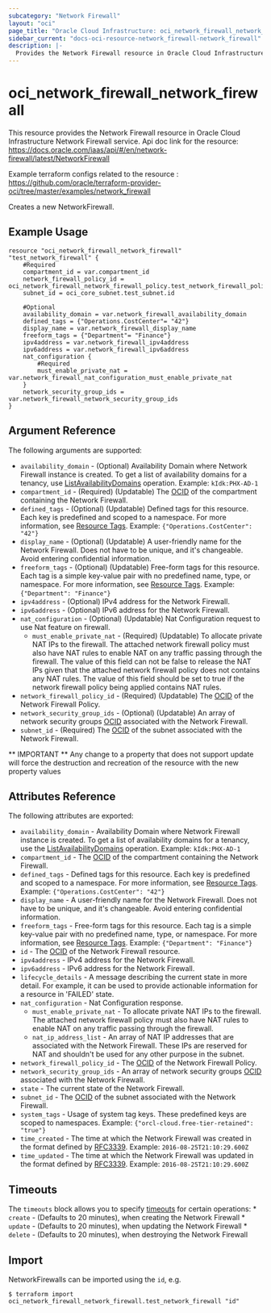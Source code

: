 ```yaml
---
subcategory: "Network Firewall"
layout: "oci"
page_title: "Oracle Cloud Infrastructure: oci_network_firewall_network_firewall"
sidebar_current: "docs-oci-resource-network_firewall-network_firewall"
description: |-
  Provides the Network Firewall resource in Oracle Cloud Infrastructure Network Firewall service
---
```


# oci_network_firewall_network_firewall
This resource provides the Network Firewall resource in Oracle Cloud Infrastructure Network Firewall service.
Api doc link for the resource: https://docs.oracle.com/iaas/api/#/en/network-firewall/latest/NetworkFirewall

Example terraform configs related to the resource : https://github.com/oracle/terraform-provider-oci/tree/master/examples/network_firewall

Creates a new NetworkFirewall.


## Example Usage

```hcl
resource "oci_network_firewall_network_firewall" "test_network_firewall" {
	#Required
	compartment_id = var.compartment_id
	network_firewall_policy_id = oci_network_firewall_network_firewall_policy.test_network_firewall_policy.id
	subnet_id = oci_core_subnet.test_subnet.id

	#Optional
	availability_domain = var.network_firewall_availability_domain
	defined_tags = {"Operations.CostCenter"= "42"}
	display_name = var.network_firewall_display_name
	freeform_tags = {"Department"= "Finance"}
	ipv4address = var.network_firewall_ipv4address
	ipv6address = var.network_firewall_ipv6address
	nat_configuration {
		#Required
		must_enable_private_nat = var.network_firewall_nat_configuration_must_enable_private_nat
	}
	network_security_group_ids = var.network_firewall_network_security_group_ids
}
```

## Argument Reference

The following arguments are supported:

* `availability_domain` - (Optional) Availability Domain where Network Firewall instance is created. To get a list of availability domains for a tenancy, use [ListAvailabilityDomains](https://docs.cloud.oracle.com/iaas/api/#/en/identity/20160918/AvailabilityDomain/ListAvailabilityDomains) operation. Example: `kIdk:PHX-AD-1` 
* `compartment_id` - (Required) (Updatable) The [OCID](https://docs.cloud.oracle.com/iaas/Content/General/Concepts/identifiers.htm) of the compartment containing the Network Firewall.
* `defined_tags` - (Optional) (Updatable) Defined tags for this resource. Each key is predefined and scoped to a namespace. For more information, see [Resource Tags](https://docs.cloud.oracle.com/iaas/Content/General/Concepts/resourcetags.htm). Example: `{"Operations.CostCenter": "42"}` 
* `display_name` - (Optional) (Updatable) A user-friendly name for the Network Firewall. Does not have to be unique, and it's changeable. Avoid entering confidential information.
* `freeform_tags` - (Optional) (Updatable) Free-form tags for this resource. Each tag is a simple key-value pair with no predefined name, type, or namespace. For more information, see [Resource Tags](https://docs.cloud.oracle.com/iaas/Content/General/Concepts/resourcetags.htm). Example: `{"Department": "Finance"}` 
* `ipv4address` - (Optional) IPv4 address for the Network Firewall.
* `ipv6address` - (Optional) IPv6 address for the Network Firewall.
* `nat_configuration` - (Optional) (Updatable) Nat Configuration request to use Nat feature on firewall.
	* `must_enable_private_nat` - (Required) (Updatable) To allocate private NAT IPs to the firewall. The attached network firewall policy must also have NAT rules to enable NAT on any traffic passing through the firewall. The value of this field can not be false to release the NAT IPs given that the attached network firewall policy does not contains any NAT rules. The value of this field should be set to true if the network firewall policy being applied contains NAT rules.
* `network_firewall_policy_id` - (Required) (Updatable) The [OCID](https://docs.cloud.oracle.com/iaas/Content/General/Concepts/identifiers.htm) of the Network Firewall Policy.
* `network_security_group_ids` - (Optional) (Updatable) An array of network security groups [OCID](https://docs.cloud.oracle.com/iaas/Content/General/Concepts/identifiers.htm) associated with the Network Firewall.
* `subnet_id` - (Required) The [OCID](https://docs.cloud.oracle.com/iaas/Content/General/Concepts/identifiers.htm) of the subnet associated with the Network Firewall.


** IMPORTANT **
Any change to a property that does not support update will force the destruction and recreation of the resource with the new property values

## Attributes Reference

The following attributes are exported:

* `availability_domain` - Availability Domain where Network Firewall instance is created. To get a list of availability domains for a tenancy, use the [ListAvailabilityDomains](https://docs.cloud.oracle.com/iaas/api/#/en/identity/20160918/AvailabilityDomain/ListAvailabilityDomains) operation. Example: `kIdk:PHX-AD-1` 
* `compartment_id` - The [OCID](https://docs.cloud.oracle.com/iaas/Content/General/Concepts/identifiers.htm) of the compartment containing the Network Firewall.
* `defined_tags` - Defined tags for this resource. Each key is predefined and scoped to a namespace. For more information, see [Resource Tags](https://docs.cloud.oracle.com/iaas/Content/General/Concepts/resourcetags.htm). Example: `{"Operations.CostCenter": "42"}` 
* `display_name` - A user-friendly name for the Network Firewall. Does not have to be unique, and it's changeable. Avoid entering confidential information.
* `freeform_tags` - Free-form tags for this resource. Each tag is a simple key-value pair with no predefined name, type, or namespace. For more information, see [Resource Tags](https://docs.cloud.oracle.com/iaas/Content/General/Concepts/resourcetags.htm). Example: `{"Department": "Finance"}` 
* `id` - The [OCID](https://docs.cloud.oracle.com/iaas/Content/General/Concepts/identifiers.htm) of the Network Firewall resource.
* `ipv4address` - IPv4 address for the Network Firewall.
* `ipv6address` - IPv6 address for the Network Firewall.
* `lifecycle_details` - A message describing the current state in more detail. For example, it can be used to provide actionable information for a resource in 'FAILED' state.
* `nat_configuration` - Nat Configuration response.
	* `must_enable_private_nat` - To allocate private NAT IPs to the firewall. The attached network firewall policy must also have NAT rules to enable NAT on any traffic passing through the firewall.
	* `nat_ip_address_list` - An array of NAT IP addresses that are associated with the Network Firewall. These IPs are reserved for NAT and shouldn't be used for any other purpose in the subnet.
* `network_firewall_policy_id` - The [OCID](https://docs.cloud.oracle.com/iaas/Content/General/Concepts/identifiers.htm) of the Network Firewall Policy.
* `network_security_group_ids` - An array of network security groups [OCID](https://docs.cloud.oracle.com/iaas/Content/General/Concepts/identifiers.htm) associated with the Network Firewall.
* `state` - The current state of the Network Firewall.
* `subnet_id` - The [OCID](https://docs.cloud.oracle.com/iaas/Content/General/Concepts/identifiers.htm) of the subnet associated with the Network Firewall.
* `system_tags` - Usage of system tag keys. These predefined keys are scoped to namespaces. Example: `{"orcl-cloud.free-tier-retained": "true"}` 
* `time_created` - The time at which the Network Firewall was created in the format defined by [RFC3339](https://tools.ietf.org/html/rfc3339). Example: `2016-08-25T21:10:29.600Z` 
* `time_updated` - The time at which the Network Firewall was updated in the format defined by [RFC3339](https://tools.ietf.org/html/rfc3339). Example: `2016-08-25T21:10:29.600Z` 

## Timeouts

The `timeouts` block allows you to specify [timeouts](https://registry.terraform.io/providers/oracle/oci/latest/docs/guides/changing_timeouts) for certain operations:
	* `create` - (Defaults to 20 minutes), when creating the Network Firewall
	* `update` - (Defaults to 20 minutes), when updating the Network Firewall
	* `delete` - (Defaults to 20 minutes), when destroying the Network Firewall


## Import

NetworkFirewalls can be imported using the `id`, e.g.

```
$ terraform import oci_network_firewall_network_firewall.test_network_firewall "id"
```

